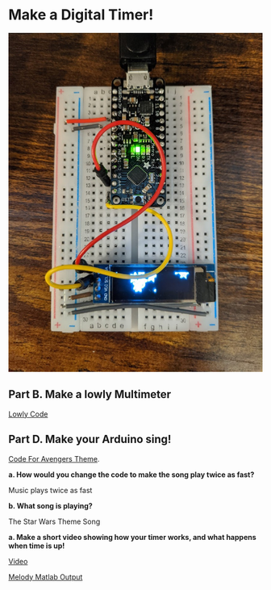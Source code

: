 # Make a Digital Timer!

![Screenshot](IMG_20200922_234147.jpg)

## Part B. Make a lowly Multimeter

[Lowly Code](https://github.com/OiBoii/Interactive-Lab-Hub/tree/master/Lab2/2b_lowly)

## Part D. Make your Arduino sing!

[Code For Avengers Theme](https://github.com/OiBoii/Interactive-Lab-Hub/tree/master/Lab2/2d_avengers).

**a. How would you change the code to make the song play twice as fast?**
 
Music plays twice as fast

**b. What song is playing?**
 
The Star Wars Theme Song

**a. Make a short video showing how your timer works, and what happens when time is up!**

[Video](https://github.com/OiBoii/Interactive-Lab-Hub/blob/master/Lab2/avengers.mp4)

[Melody Matlab Output](https://github.com/OiBoii/Interactive-Lab-Hub/blob/master/Lab2/Avengers_Theme.wav)
